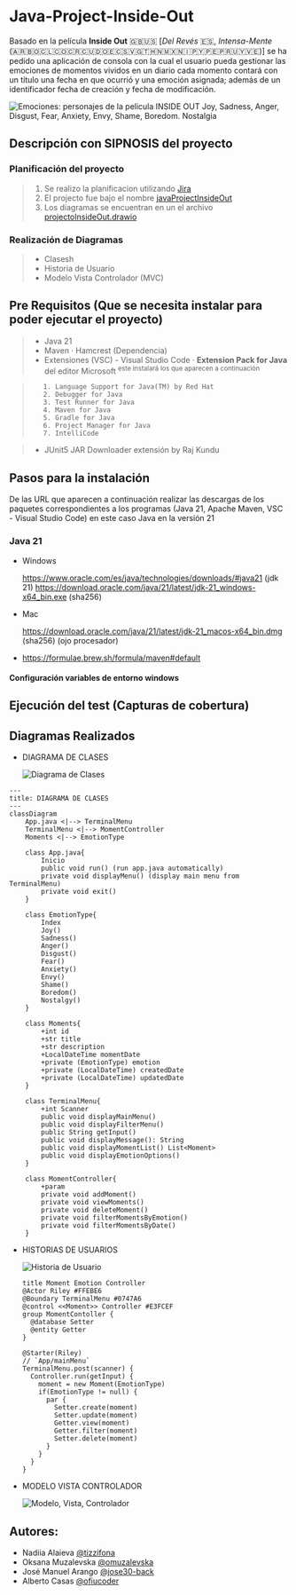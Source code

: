 # Java-Project-Inside-Out

Basado en la película **Inside Out** 🇬🇧🇺🇸 [_Del Revés_ 🇪🇸, _Intensa-Mente_ (🇦🇷🇧🇴🇨🇱🇨🇴🇨🇷🇨🇺🇩🇴🇪🇨🇸🇻🇬🇹🇭🇳🇲🇽🇳🇮🇵🇾🇵🇪🇵🇷🇺🇾🇻🇪)] se ha pedido una aplicación de consola con la cual el usuario pueda gestionar las emociones de momentos vividos en un diario cada momento contará con un título una fecha en que ocurrió y una emoción asignada; además de un identificador fecha de creación y fecha de modificación.

![Emociones: personajes de la pelicula INSIDE OUT Joy, Sadness, Anger, Disgust, Fear, Anxiety, Envy, Shame, Boredom. Nostalgia](images/inside-out-2-1280x540-17820.jpg)

## Descripción con SIPNOSIS del proyecto 

### Planificación del proyecto

>    1. Se realizo la planificacion utilizando [Jira](https://www.atlassian.com/software/jira?referer=jira.com)
>    2. El projecto fue bajo el nombre  [javaProjectInsideOut](https://albertocasasofiuco-1730202167115.atlassian.net/jira/software/projects/JPIO/boards/2)
>    3. Los diagramas se encuentran en un el archivo [projectoInsideOut.drawio](https://drive.google.com/file/d/1NVHUrTjYrLSpKclKpEaub4_o8r0NiPPG/view?usp=drive_link)

### Realización de Diagramas

>    - Clasesh
>    - Historia de Usuario
>    - Modelo Vista Controlador (MVC)



## Pre Requisitos (Que se necesita instalar para poder ejecutar el proyecto) 

>- Java 21
>- Maven
>    · Hamcrest (Dependencia)
>- Extensiones (VSC) - Visual Studio Code
>    · **Extension Pack for Java** del editor Microsoft <sup>este instalará los que aparecen a continuación</sup>

>        1. Language Support for Java(TM) by Red Hat
>        2. Debugger for Java
>        3. Test Runner for Java
>        4. Maven for Java
>        5. Gradle for Java
>        6. Project Manager for Java 
>        7. IntelliCode

>  - JUnit5 JAR Downloader extensión by Raj Kundu
>
>      

## Pasos para la instalación 

De las URL que aparecen a continuación realizar las descargas de los paquetes correspondientes a los programas (Java 21, Apache Maven, VSC - Visual Studio Code) en este caso Java en la versión 21

### Java 21


- Windows

    https://www.oracle.com/es/java/technologies/downloads/#java21 (jdk 21)
    https://download.oracle.com/java/21/latest/jdk-21_windows-x64_bin.exe (sha256)

- Mac

    https://download.oracle.com/java/21/latest/jdk-21_macos-x64_bin.dmg (sha256) (ojo procesador)
+
    https://formulae.brew.sh/formula/maven#default

#### Configuración variables de entorno windows


## Ejecución del test (Capturas de cobertura) 

## Diagramas Realizados 

  - DIAGRAMA DE CLASES

    ![Diagrama de Clases](images/projectoInsideOut-CLASES.webp)

```mermaid
---
title: DIAGRAMA DE CLASES 
---
classDiagram
    App.java <|--> TerminalMenu
    TerminalMenu <|--> MomentController
    Moments <|--> EmotionType
 
    class App.java{
        Inicio
        public void run() (run app.java automatically)
        private void displayMenu() (display main menu from TerminalMenu)
        private void exit()
    }

    class EmotionType{
        Index
        Joy()
        Sadness()
        Anger()
        Disgust()
        Fear()
        Anxiety()
        Envy()
        Shame()
        Boredom()
        Nostalgy()
    }

    class Moments{
        +int id
        +str title
        +str description
        +LocalDateTime momentDate
        +private (EmotionType) emotion
        +private (LocalDateTime) createdDate
        +private (LocalDateTime) updatedDate
    }

    class TerminalMenu{
        +int Scanner
        public void displayMainMenu()
        public void displayFilterMenu()
        public String getInput()
        public void displayMessage(): String
        public void displayMomentList() List<Moment>
        public void displayEmotionOptions()
    } 
 
    class MomentController{
        +param
        private void addMoment()
        private void viewMoments()
        private void deleteMoment()
        private void filterMomentsByEmotion()
        private void filterMomentsByDate()
    }

```
    
  - HISTORIAS DE USUARIOS

    ![Historia de Usuario](images/projectoInsideOut-ACTIONS.webp)

    ```zenuml
    title Moment Emotion Controller
    @Actor Riley #FFEBE6
    @Boundary TerminalMenu #0747A6
    @control <<Moment>> Controller #E3FCEF
    group MomentContoller {
      @database Setter
      @entity Getter
    }

    @Starter(Riley)
    // `App/mainMenu`
    TerminalMenu.post(scanner) {
      Controller.run(getInput) {
        moment = new Moment(EmotionType)
        if(EmotionType != null) {
          par {
            Setter.create(moment)
            Setter.update(moment)
            Getter.view(moment)
            Getter.filter(moment)
            Setter.delete(moment)      
          }      
        }
      }
    }
    
    ```
    
  - MODELO VISTA CONTROLADOR

    ![Modelo, Vista, Controlador](images/projectoInsideOut-MVC.webp)

## Autores:  

- Nadiia Alaieva [@tizzifona](https://github.com/tizzifona)
- Oksana Muzalevska [@omuzalevska](https://github.com/omuzalevska)
- José Manuel Arango [@jose30-back](https://github.com/jose30-back)
- Alberto Casas [@ofiucoder](https://github.com/ofiucoder)
